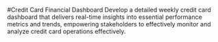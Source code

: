 #Credit Card Financial Dashboard
Develop a detailed weekly credit card dashboard that delivers real-time insights into essential performance metrics and trends, empowering stakeholders to effectively monitor and analyze credit card operations effectively.
